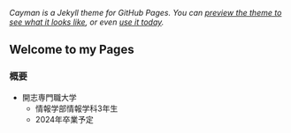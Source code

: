 *Cayman is a Jekyll theme for GitHub Pages. You can [preview the theme to see what it looks like](http://mousyousei.github.io), or even [use it today](#usage).*
## Welcome to my Pages
### 概要
* 開志専門職大学　
  * 情報学部情報学科3年生
  * 2024年卒業予定

